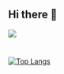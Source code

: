 ## Hi there 👋
<img src="https://skillicons.dev/icons?i=cpp,cs,unreal,visualstudio,vscode,github,gitlab,git)](https://skillicons.dev">

#
[![Top Langs](https://github-readme-stats.vercel.app/api/top-langs/?username=CO0K1EX&layout=compact&hide=javascript,html,css)](https://github.com/anuraghazra/github-readme-stats)

